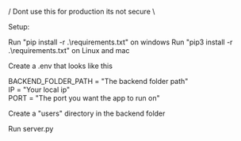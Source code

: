 / Dont use this for production its not secure \

Setup:

Run "pip install -r .\requirements.txt" on windows Run "pip3 install -r .\requirements.txt" on Linux and mac

Create a .env that looks like this

BACKEND_FOLDER_PATH = "The backend folder path"                                                                                                                                                                                                                  
IP = "Your local ip"                                                                                                                                                                                                                  
PORT = "The port you want the app to run on"                                                                                                                                                                                                      

Create a "users" directory in the backend folder

Run server.py
